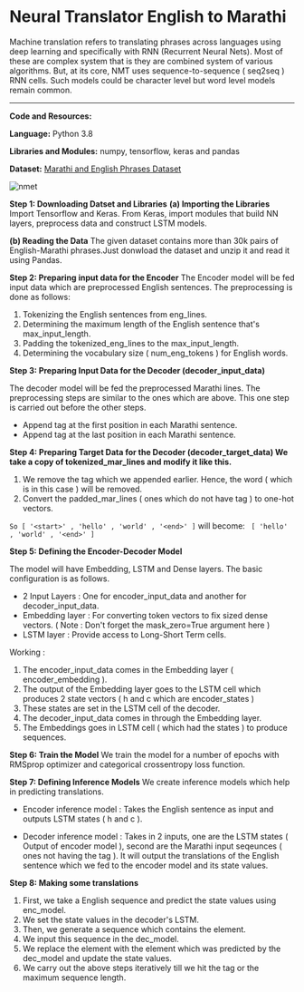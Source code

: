 # Neural Translator English to Marathi

Machine translation refers to translating phrases across languages using deep learning and specifically with RNN (Recurrent Neural Nets). Most of these are complex system that is they are combined system of various algorithms. But, at its core, NMT uses sequence-to-sequence ( seq2seq ) RNN cells. Such models could be character level but word level models remain common. 

-----

**Code and Resources:** 

**Language:** Python 3.8

**Libraries and Modules:** numpy, tensorflow, keras and pandas

**Dataset:** [Marathi and English Phrases Dataset](http://www.manythings.org/) 

![nmet](https://github.com/ShrishtiHore/Neural-Translator-English-to-Marathi/blob/main/nmt-model-fast.gif)

**Step 1: Downloading Datset and Libraries**
**(a) Importing the Libraries**
Import Tensorflow and Keras. From Keras, import modules that build NN layers, preprocess data and construct LSTM models.

**(b) Reading the Data**
The given dataset contains more than 30k pairs of English-Marathi phrases.Just donwload the dataset and unzip it and read it using Pandas.

**Step 2: Preparing input data for the Encoder**
The Encoder model will be fed input data which are preprocessed English sentences. The preprocessing is done as follows:

1.   Tokenizing the English sentences from eng_lines.
2.   Determining the maximum length of the English sentence that's max_input_length.
3.   Padding the tokenized_eng_lines to the max_input_length.
4.   Determining the vocabulary size ( num_eng_tokens ) for English words.

**Step 3: Preparing Input Data for the Decoder (decoder_input_data)**

The decoder model will be fed the preprocessed Marathi lines. The preprocessing steps are similar to the ones which are above. This one step is carried out before the other steps.

*  Append <START> tag at the first position in each Marathi sentence.
*  Append <END> tag at the last position in each Marathi sentence.

**Step 4: Preparing Target Data for the Decoder (decoder_target_data)
We take a copy of tokenized_mar_lines and modify it like this.**

1. We remove the <start> tag which we appended earlier. Hence, the word ( which is <start> in this case ) will be removed.
2. Convert the padded_mar_lines ( ones which do not have <start> tag ) to one-hot vectors.

`So [ '<start>' , 'hello' , 'world' , '<end>' ]`
will become:
` [ 'hello' , 'world' , '<end>' ]`

**Step 5: Defining the Encoder-Decoder Model**

The model will have Embedding, LSTM and Dense layers. The basic configuration is as follows.
*   2 Input Layers : One for encoder_input_data and another for decoder_input_data.
*   Embedding layer : For converting token vectors to fix sized dense vectors. ( Note :  Don't forget the mask_zero=True argument here )
*   LSTM layer : Provide access to Long-Short Term cells.

Working : 

1.   The encoder_input_data comes in the Embedding layer (  encoder_embedding ). 
2.   The output of the Embedding layer goes to the LSTM cell which produces 2 state vectors ( h and c which are encoder_states )
3.   These states are set in the LSTM cell of the decoder.
4.   The decoder_input_data comes in through the Embedding layer.
5.   The Embeddings goes in LSTM cell ( which had the states ) to produce sequences.

**Step 6: Train the Model**
We train the model for a number of epochs with RMSprop optimizer and categorical crossentropy loss function.

**Step 7: Defining Inference Models**
We create inference models which help in predicting translations.

* Encoder inference model : Takes the English sentence as input and outputs LSTM states ( h and c ).

* Decoder inference model : Takes in 2 inputs, one are the LSTM states ( Output of encoder model ), second are the Marathi input seqeunces ( ones not having the <start> tag ). It will output the translations of the English sentence which we fed to the encoder model and its state values.

**Step 8: Making some translations**
1.   First, we take a English sequence and predict the state values using enc_model.
2.   We set the state values in the decoder's LSTM.
3.   Then, we generate a sequence which contains the <start> element.
4.   We input this sequence in the dec_model.
5.   We replace the <start> element with the element which was predicted by the dec_model and update the state values.
6.   We carry out the above steps iteratively till we hit the <end> tag or the maximum sequence length.



